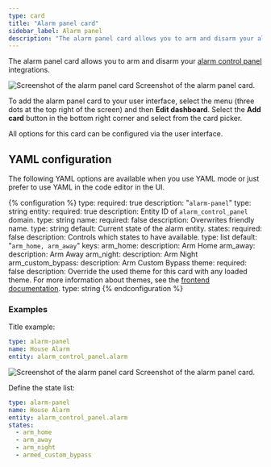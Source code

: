 ```yaml
---
type: card
title: "Alarm panel card"
sidebar_label: Alarm panel
description: "The alarm panel card allows you to arm and disarm your alarm control panel integrations."
---
```


The alarm panel card allows you to arm and disarm your [alarm control panel](/integrations/#alarm) integrations.

<p class='img'>
<img src='/images/dashboards/alarm_panel_card.gif' alt='Screenshot of the alarm panel card'>
Screenshot of the alarm panel card.
</p>

To add the alarm panel card to your user interface, select the menu (three dots at the top right of the screen) and then **Edit dashboard**. Select the **Add card** button in the bottom right corner and select from the card picker.

All options for this card can be configured via the user interface.

## YAML configuration

The following YAML options are available when you use YAML mode or just prefer to use YAML in the code editor in the UI.

{% configuration %}
type:
  required: true
  description: "`alarm-panel`"
  type: string
entity:
  required: true
  description: Entity ID of `alarm_control_panel` domain.
  type: string
name:
  required: false
  description: Overwrites friendly name.
  type: string
  default: Current state of the alarm entity.
states:
  required: false
  description: Controls which states to have available.
  type: list
  default: "`arm_home, arm_away`"
  keys:
    arm_home:
      description: Arm Home
    arm_away:
      description: Arm Away
    arm_night:
      description: Arm Night
    arm_custom_bypass:
      description: Arm Custom Bypass
theme:
  required: false
  description: Override the used theme for this card with any loaded theme. For more information about themes, see the [frontend documentation](/integrations/frontend/).
  type: string
{% endconfiguration %}

### Examples

Title example:

```yaml
type: alarm-panel
name: House Alarm
entity: alarm_control_panel.alarm
```

<p class='img'>
<img src='/images/dashboards/alarm_panel_title_card.gif' alt='Screenshot of the alarm panel card'>
Screenshot of the alarm panel card.
</p>

Define the state list:

```yaml
type: alarm-panel
name: House Alarm
entity: alarm_control_panel.alarm
states:
  - arm_home
  - arm_away
  - arm_night
  - armed_custom_bypass
```
